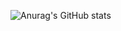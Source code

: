![Anurag's GitHub stats](https://github-readme-stats.vercel.app/api?username=joetifa2003&count_private=true&show_icons=true)
